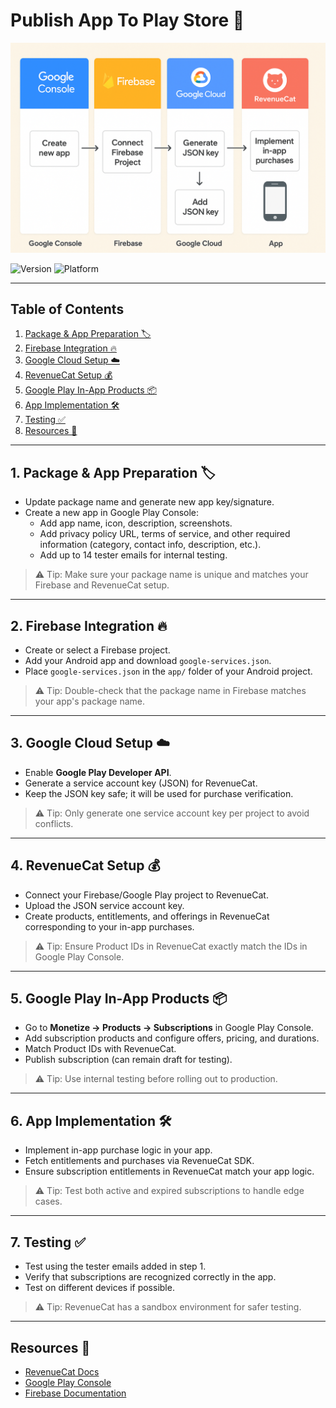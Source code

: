 # Publish App To Play Store 🚀

![In-App Purchase Flowchart](ChatGPT%20Image%20Sep%209%2C%202025%2C%2011_14_42%20AM.png)

![Version](https://img.shields.io/badge/version-1.0-blue)
![Platform](https://img.shields.io/badge/platform-Android-green)

---

## Table of Contents
1. [Package & App Preparation 🏷️](#1-package--app-preparation-🏷️)
2. [Firebase Integration 🔥](#2-firebase-integration-🔥)
3. [Google Cloud Setup ☁️](#3-google-cloud-setup-☁️)
4. [RevenueCat Setup 💰](#4-revenuecat-setup-💰)
5. [Google Play In-App Products 📦](#5-google-play-in-app-products-📦)
6. [App Implementation 🛠️](#6-app-implementation-🛠️)
7. [Testing ✅](#7-testing-✅)
8. [Resources 🔗](#resources-🔗)

---

## 1. Package & App Preparation 🏷️
- Update package name and generate new app key/signature.
- Create a new app in Google Play Console:
  - Add app name, icon, description, screenshots.
  - Add privacy policy URL, terms of service, and other required information (category, contact info, description, etc.).
  - Add up to 14 tester emails for internal testing.

> ⚠️ Tip: Make sure your package name is unique and matches your Firebase and RevenueCat setup.

---

## 2. Firebase Integration 🔥
- Create or select a Firebase project.
- Add your Android app and download `google-services.json`.
- Place `google-services.json` in the `app/` folder of your Android project.

> ⚠️ Tip: Double-check that the package name in Firebase matches your app's package name.

---

## 3. Google Cloud Setup ☁️
- Enable **Google Play Developer API**.
- Generate a service account key (JSON) for RevenueCat.
- Keep the JSON key safe; it will be used for purchase verification.

> ⚠️ Tip: Only generate one service account key per project to avoid conflicts.

---

## 4. RevenueCat Setup 💰
- Connect your Firebase/Google Play project to RevenueCat.
- Upload the JSON service account key.
- Create products, entitlements, and offerings in RevenueCat corresponding to your in-app purchases.

> ⚠️ Tip: Ensure Product IDs in RevenueCat exactly match the IDs in Google Play Console.

---

## 5. Google Play In-App Products 📦
- Go to **Monetize → Products → Subscriptions** in Google Play Console.
- Add subscription products and configure offers, pricing, and durations.
- Match Product IDs with RevenueCat.
- Publish subscription (can remain draft for testing).

> ⚠️ Tip: Use internal testing before rolling out to production.

---

## 6. App Implementation 🛠️
- Implement in-app purchase logic in your app.
- Fetch entitlements and purchases via RevenueCat SDK.
- Ensure subscription entitlements in RevenueCat match your app logic.

> ⚠️ Tip: Test both active and expired subscriptions to handle edge cases.

---

## 7. Testing ✅
- Test using the tester emails added in step 1.
- Verify that subscriptions are recognized correctly in the app.
- Test on different devices if possible.

> ⚠️ Tip: RevenueCat has a sandbox environment for safer testing.

---

## Resources 🔗
- [RevenueCat Docs](https://www.revenuecat.com/docs)
- [Google Play Console](https://play.google.com/console)
- [Firebase Documentation](https://firebase.google.com/docs)
